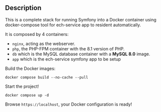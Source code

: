 ## Description

This is a complete stack for running Symfony into a Docker container using docker-compose tool for ech-service app to resident automatically.

It is composed by 4 containers:

- `nginx`, acting as the webserver.
- `php`, the PHP-FPM container with the 8.1 version of PHP.
- `db` which is the MySQL database container with a **MySQL 8.0** image.
- `app` which is the ech-service symfony app to be setup

Build the Docker images:

    docker compose build --no-cache --pull

Start the project!

    docker compose up -d

Browse `https://localhost`, your Docker configuration is ready!
